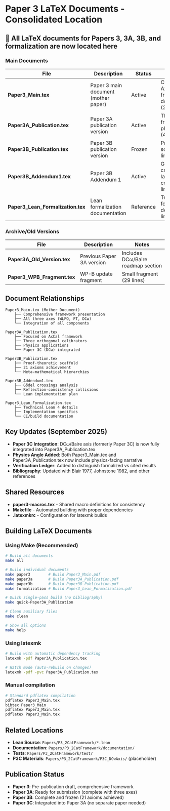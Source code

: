 # Paper 3 LaTeX Documents - Consolidated Location

## 📍 All LaTeX documents for Papers 3, 3A, 3B, and formalization are now located here

### Main Documents

| File | Description | Status | Notes |
|------|-------------|--------|-------|
| **Paper3_Main.tex** | Paper 3 main document (mother paper) | Active | Comprehensive AxCal framework document (2112 lines) |
| **Paper3A_Publication.tex** | Paper 3A publication version | Active | Three-axis framework with physics angle (472 lines) |
| **Paper3B_Publication.tex** | Paper 3B publication version | Frozen | Proof-theoretic scaffold (348 lines) |
| **Paper3B_Addendum1.tex** | Paper 3B Addendum 1 | Active | Gödel crossings and ladder collisions (315 lines) |
| **Paper3_Lean_Formalization.tex** | Lean formalization documentation | Reference | Technical formalization details (989 lines) |

### Archive/Old Versions

| File | Description | Notes |
|------|-------------|-------|
| **Paper3A_Old_Version.tex** | Previous Paper 3A version | Includes DCω/Baire roadmap section |
| **Paper3_WPB_Fragment.tex** | WP-B update fragment | Small fragment (29 lines) |

## Document Relationships

```
Paper3_Main.tex (Mother Document)
    ├── Comprehensive framework presentation
    ├── All three axes (WLPO, FT, DCω)
    └── Integration of all components

Paper3A_Publication.tex
    ├── Focused on AxCal framework
    ├── Three orthogonal calibrators
    ├── Physics applications
    └── Paper 3C (DCω) integrated

Paper3B_Publication.tex
    ├── Proof-theoretic scaffold
    ├── 21 axioms achievement
    └── Meta-mathematical hierarchies

Paper3B_Addendum1.tex
    ├── Gödel crossings analysis
    ├── Reflection-consistency collisions
    └── Lean implementation plan

Paper3_Lean_Formalization.tex
    ├── Technical Lean 4 details
    ├── Implementation specifics
    └── CI/build documentation
```

## Key Updates (September 2025)

- **Paper 3C Integration**: DCω/Baire axis (formerly Paper 3C) is now fully integrated into Paper3A_Publication.tex
- **Physics Angle Added**: Both Paper3_Main.tex and Paper3A_Publication.tex now include physics-facing narrative
- **Verification Ledger**: Added to distinguish formalized vs cited results
- **Bibliography**: Updated with Blair 1977, Johnstone 1982, and other references

## Shared Resources

- **paper3-macros.tex** - Shared macro definitions for consistency
- **Makefile** - Automated building with proper dependencies  
- **.latexmkrc** - Configuration for latexmk builds

## Building LaTeX Documents

### Using Make (Recommended)
```bash
# Build all documents
make all

# Build individual documents
make paper3        # Build Paper3_Main.pdf
make paper3a       # Build Paper3A_Publication.pdf
make paper3b       # Build Paper3B_Publication.pdf
make formalization # Build Paper3_Lean_Formalization.pdf

# Quick single-pass build (no bibliography)
make quick-Paper3A_Publication

# Clean auxiliary files
make clean

# Show all options
make help
```

### Using latexmk
```bash
# Build with automatic dependency tracking
latexmk -pdf Paper3A_Publication.tex

# Watch mode (auto-rebuild on changes)
latexmk -pdf -pvc Paper3A_Publication.tex
```

### Manual compilation
```bash
# Standard pdflatex compilation
pdflatex Paper3_Main.tex
bibtex Paper3_Main
pdflatex Paper3_Main.tex
pdflatex Paper3_Main.tex
```

## Related Locations

- **Lean Source**: `Papers/P3_2CatFramework/*.lean`
- **Documentation**: `Papers/P3_2CatFramework/documentation/`
- **Tests**: `Papers/P3_2CatFramework/test/`
- **P3C Materials**: `Papers/P3_2CatFramework/P3C_DCwAxis/` (placeholder)

## Publication Status

- **Paper 3**: Pre-publication draft, comprehensive framework
- **Paper 3A**: Ready for submission (complete with three axes)
- **Paper 3B**: Complete and frozen (21 axioms achieved)
- **Paper 3C**: Integrated into Paper 3A (no separate paper needed)